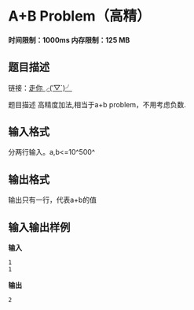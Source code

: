 # A+B Problem（高精）

#### 时间限制：1000ms 内存限制：125 MB

题目描述
----

链接：[走你╭(′▽`)╯](https://www.luogu.com.cn/problem/P1111)

题目描述
高精度加法,相当于a+b problem，不用考虑负数.

输入格式
---
分两行输入。a,b<=10^500^ 

输出格式
---
输出只有一行，代表a+b的值

输入输出样例
------

**输入**
~~~
1
1
~~~

**输出**
~~~
2
~~~